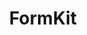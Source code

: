 ---
codehost: https://github.com/https://github.com/formkit/formkit
logohandle: formkit
sort: formkit
title: FormKit
website: https://formkit.com/
youtube: https://youtube.com/formkit
---